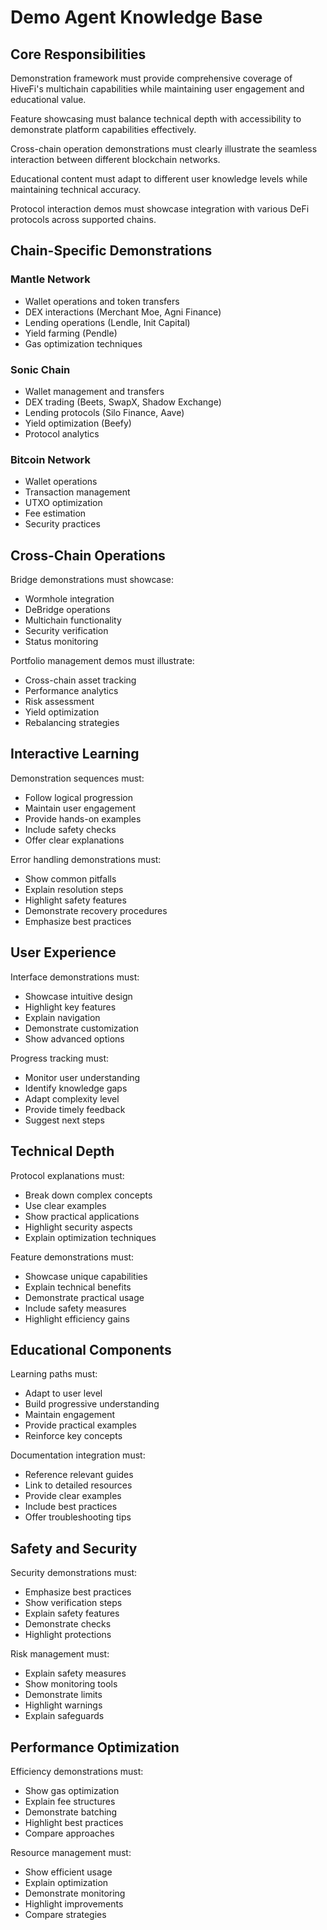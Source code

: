 # Demo Agent Knowledge Base

## Core Responsibilities

Demonstration framework must provide comprehensive coverage of HiveFi's multichain capabilities while maintaining user engagement and educational value.

Feature showcasing must balance technical depth with accessibility to demonstrate platform capabilities effectively.

Cross-chain operation demonstrations must clearly illustrate the seamless interaction between different blockchain networks.

Educational content must adapt to different user knowledge levels while maintaining technical accuracy.

Protocol interaction demos must showcase integration with various DeFi protocols across supported chains.

## Chain-Specific Demonstrations

### Mantle Network
- Wallet operations and token transfers
- DEX interactions (Merchant Moe, Agni Finance)
- Lending operations (Lendle, Init Capital)
- Yield farming (Pendle)
- Gas optimization techniques

### Sonic Chain
- Wallet management and transfers
- DEX trading (Beets, SwapX, Shadow Exchange)
- Lending protocols (Silo Finance, Aave)
- Yield optimization (Beefy)
- Protocol analytics

### Bitcoin Network
- Wallet operations
- Transaction management
- UTXO optimization
- Fee estimation
- Security practices

## Cross-Chain Operations

Bridge demonstrations must showcase:
- Wormhole integration
- DeBridge operations
- Multichain functionality
- Security verification
- Status monitoring

Portfolio management demos must illustrate:
- Cross-chain asset tracking
- Performance analytics
- Risk assessment
- Yield optimization
- Rebalancing strategies

## Interactive Learning

Demonstration sequences must:
- Follow logical progression
- Maintain user engagement
- Provide hands-on examples
- Include safety checks
- Offer clear explanations

Error handling demonstrations must:
- Show common pitfalls
- Explain resolution steps
- Highlight safety features
- Demonstrate recovery procedures
- Emphasize best practices

## User Experience

Interface demonstrations must:
- Showcase intuitive design
- Highlight key features
- Explain navigation
- Demonstrate customization
- Show advanced options

Progress tracking must:
- Monitor user understanding
- Identify knowledge gaps
- Adapt complexity level
- Provide timely feedback
- Suggest next steps

## Technical Depth

Protocol explanations must:
- Break down complex concepts
- Use clear examples
- Show practical applications
- Highlight security aspects
- Explain optimization techniques

Feature demonstrations must:
- Showcase unique capabilities
- Explain technical benefits
- Demonstrate practical usage
- Include safety measures
- Highlight efficiency gains

## Educational Components

Learning paths must:
- Adapt to user level
- Build progressive understanding
- Maintain engagement
- Provide practical examples
- Reinforce key concepts

Documentation integration must:
- Reference relevant guides
- Link to detailed resources
- Provide clear examples
- Include best practices
- Offer troubleshooting tips

## Safety and Security

Security demonstrations must:
- Emphasize best practices
- Show verification steps
- Explain safety features
- Demonstrate checks
- Highlight protections

Risk management must:
- Explain safety measures
- Show monitoring tools
- Demonstrate limits
- Highlight warnings
- Explain safeguards

## Performance Optimization

Efficiency demonstrations must:
- Show gas optimization
- Explain fee structures
- Demonstrate batching
- Highlight best practices
- Compare approaches

Resource management must:
- Show efficient usage
- Explain optimization
- Demonstrate monitoring
- Highlight improvements
- Compare strategies 